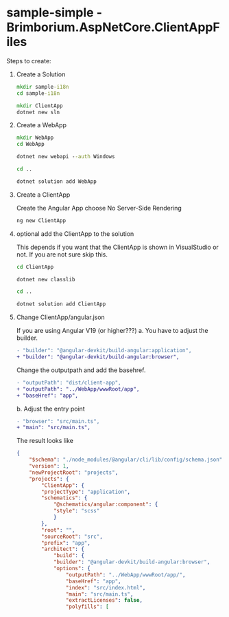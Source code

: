 # sample-simple - Brimborium.AspNetCore.ClientAppFiles

Steps to create:

1. Create a Solution

    ```cmd
    mkdir sample-i18n
    cd sample-i18n
    
    mkdir ClientApp
    dotnet new sln
    ```

1. Create a WebApp

    ```cmd
    mkdir WebApp
    cd WebApp

    dotnet new webapi --auth Windows

    cd ..

    dotnet solution add WebApp
    ```

1. Create a ClientApp

    Create the Angular App choose No Server-Side Rendering

    ```cmd
    ng new ClientApp
    ```

1. optional add the ClientApp to the solution

    This depends if you want that the ClientApp is shown in VisualStudio or not.
    If you are not sure skip this.

    ```cmd
    cd ClientApp

    dotnet new classlib

    cd ..

    dotnet solution add ClientApp
    ```

1. Change ClientApp/angular.json

    If you are using Angular V19 (or higher???)
    a. You have to adjust the builder.

    ```diff
    - "builder": "@angular-devkit/build-angular:application",
    + "builder": "@angular-devkit/build-angular:browser",
    ```

    Change the outputpath and add the basehref.

    ```diff
    - "outputPath": "dist/client-app",
    + "outputPath": "../WebApp/wwwRoot/app",
    + "baseHref": "app",
    ```

    b. Adjust the entry point

    ```diff
    - "browser": "src/main.ts",
    + "main": "src/main.ts",
    ```
    
    The result looks like 

    ```json
    {
        "$schema": "./node_modules/@angular/cli/lib/config/schema.json",
        "version": 1,
        "newProjectRoot": "projects",
        "projects": {
            "ClientApp": {
            "projectType": "application",
            "schematics": {
                "@schematics/angular:component": {
                "style": "scss"
                }
            },
            "root": "",
            "sourceRoot": "src",
            "prefix": "app",
            "architect": {
                "build": {
                "builder": "@angular-devkit/build-angular:browser",
                "options": {
                    "outputPath": "../WebApp/wwwRoot/app/",
                    "baseHref": "app",
                    "index": "src/index.html",
                    "main": "src/main.ts",
                    "extractLicenses": false,
                    "polyfills": [
    ```
